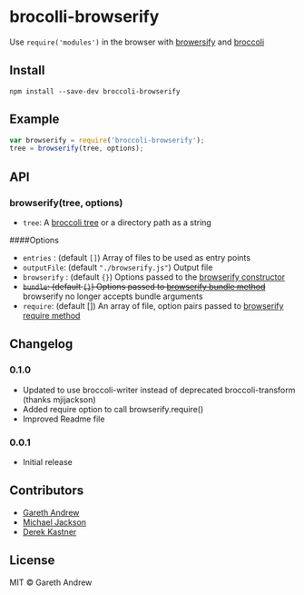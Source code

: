 # brocolli-browserify

Use `require('modules')` in the browser with
[browersify](https://https://github.com/substack/node-browserify)
and [broccoli](https://github.com/joliss/broccoli)

## Install

```
npm install --save-dev broccoli-browserify
```


## Example

```js
var browserify = require('broccoli-browserify');
tree = browserify(tree, options);
```


## API

### browserify(tree, options)

* `tree`: A [broccoli tree](https://github.com/broccolijs/broccoli#plugin-api-specification) or a directory path as a string

####Options

* `entries` : (default `[]`) Array of files to be used as entry points
* `outputFile`: (default `"./browserify.js"`) Output file
* `browserify` : (default `{}`) Options passed to the [browserify constructor](https://github.com/substack/node-browserify#var-b--browserifyfiles-or-opts)
* ~~`bundle`:  (default `{}`) Options passed to [browserify bundle method](https://github.com/substack/node-browserify#bbundleopts-cb)~~ browserify no longer accepts bundle arguments
* `require`: (default []) An array of file, option pairs
passed to [browserify require
method](https://github.com/substack/node-browserify#brequirefile-opts)

## Changelog

### 0.1.0

* Updated to use broccoli-writer instead of deprecated broccoli-transform (thanks mjijackson)
* Added require option to call browserify.require()
* Improved Readme file

### 0.0.1

* Initial release


## Contributors

* [Gareth Andrew](http://github.com/gingerhendrix)
* [Michael Jackson](http://github.com/mjijackson)
* [Derek Kastner](https://github.com/dkastner)


## License

MIT © Gareth Andrew
